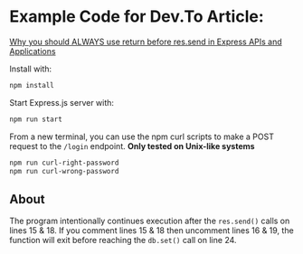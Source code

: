 # Example Code for Dev.To Article:

[Why you should ALWAYS use return before res.send in Express APIs and Applications](https://dev.to/adamkatora/why-you-should-always-use-return-before-ressend-in-express-apis-and-applications-k9k)

Install with:

```bash
npm install
```

Start Express.js server with:
```bash
npm run start
```

From a new terminal, you can use the npm curl scripts to make a POST request to the `/login` endpoint. **Only tested on Unix-like systems**

```bash
npm run curl-right-password
npm run curl-wrong-password
```

## About

The program intentionally continues execution after the `res.send()` calls on lines 15 & 18. If you comment lines 15 & 18 then uncomment lines 16 & 19, the function will exit before reaching the `db.set()` call on line 24.
